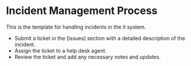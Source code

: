 # Incident Management Process

This is the template for handling incidents in the it system.

- Submit a ticket in the [Issues] section with a detailed description of the incident.
- Assign the ticket to a help desk agent.
- Review the ticket and add any necessary notes and updates.
